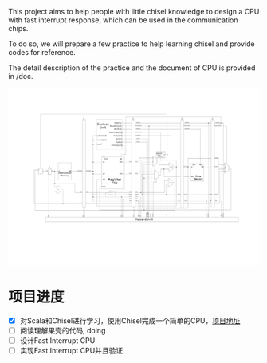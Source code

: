 This project aims to help people with little chisel knowledge to design a CPU with fast interrupt response, which can be used in the communication chips.

To do so, we will prepare a few practice to help learning chisel and provide codes for reference. 

The detail description of the practice and the document of CPU is provided in /doc. 


![5StagePipeline-with-Hazard-Control](./pictures/5StagePipeline-with-Hazard-Control.svg)

# 项目进度

- [x] 对Scala和Chisel进行学习，使用Chisel完成一个简单的CPU，[项目地址](/ScalaAndChisel)
- [ ] 阅读理解果壳的代码, doing
- [ ] 设计Fast Interrupt CPU
- [ ] 实现Fast Interrupt CPU并且验证
